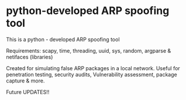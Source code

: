 # python-developed ARP spoofing tool

This is a python - developed ARP spoofing tool

Requirements: scapy, time, threading, uuid, sys, random, argparse & netifaces (libraries)

Created for simulating false ARP packages in a local network. Useful for penetration testing, security audits, Vulnerability assessment, package capture & more.

Future UPDATES!!
